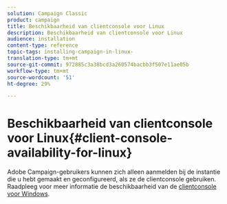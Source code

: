 ```yaml
---
solution: Campaign Classic
product: campaign
title: Beschikbaarheid van clientconsole voor Linux
description: Beschikbaarheid van clientconsole voor Linux
audience: installation
content-type: reference
topic-tags: installing-campaign-in-linux-
translation-type: tm+mt
source-git-commit: 972885c3a38bcd3a260574bacbb3f507e11ae05b
workflow-type: tm+mt
source-wordcount: '51'
ht-degree: 29%

---
```



# Beschikbaarheid van clientconsole voor Linux{#client-console-availability-for-linux}

Adobe Campaign-gebruikers kunnen zich alleen aanmelden bij de instantie die u hebt gemaakt en geconfigureerd, als ze de clientconsole gebruiken. Raadpleeg voor meer informatie de beschikbaarheid van de [clientconsole voor Windows](../../installation/using/client-console-availability-for-windows.md).

